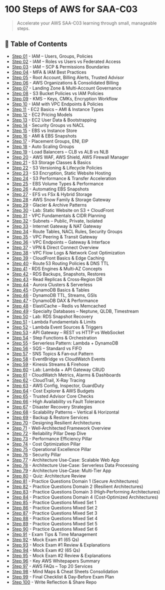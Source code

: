 # 100 Steps of AWS for SAA-C03

> Accelerate your AWS SAA-C03 learning through small, manageable steps.

## 📘 Table of Contents

- [Step 01](./docs/step-01) - IAM – Users, Groups, Policies
- [Step 02](./docs/step-02) - IAM – Roles vs Users vs Federated Access
- [Step 03](./docs/step-03) - IAM – SCP & Permissions Boundaries
- [Step 04](./docs/step-04) - MFA & IAM Best Practices
- [Step 05](./docs/step-05) - Root Account, Billing Alerts, Trusted Advisor
- [Step 06](./docs/step-06) - AWS Organizations & Consolidated Billing
- [Step 07](./docs/step-07) - Landing Zone & Multi‑Account Governance
- [Step 08](./docs/step-08) - S3 Bucket Policies vs IAM Policies
- [Step 09](./docs/step-09) - KMS – Keys, CMKs, Encryption Workflow
- [Step 10](./docs/step-10) - IAM with VPC Endpoints & Policies
- [Step 11](./docs/step-11) - EC2 Basics – AMI & Instance Types
- [Step 12](./docs/step-12) - EC2 Pricing Models
- [Step 13](./docs/step-13) - EC2 User Data & Bootstrapping
- [Step 14](./docs/step-14) - Security Groups vs NACL
- [Step 15](./docs/step-15) - EBS vs Instance Store
- [Step 16](./docs/step-16) - AMI & EBS Snapshots
- [Step 17](./docs/step-17) - Placement Groups, ENI, EIP
- [Step 18](./docs/step-18) - Auto Scaling Groups
- [Step 19](./docs/step-19) - Load Balancers – CLB vs ALB vs NLB
- [Step 20](./docs/step-20) - AWS WAF, AWS Shield, AWS Firewall Manager
- [Step 21](./docs/step-21) - S3 Storage Classes & Basics
- [Step 22](./docs/step-22) - S3 Versioning & Lifecycle Policies
- [Step 23](./docs/step-23) - S3 Encryption, Static Website Hosting
- [Step 24](./docs/step-24) - S3 Performance & Transfer Acceleration
- [Step 25](./docs/step-25) - EBS Volume Types & Performance
- [Step 26](./docs/step-26) - Automating EBS Snapshots
- [Step 27](./docs/step-27) - EFS vs FSx & Hybrid Storage
- [Step 28](./docs/step-28) - AWS Snow Family & Storage Gateway
- [Step 29](./docs/step-29) - Glacier & Archive Patterns
- [Step 30](./docs/step-30) - Lab: Static Website on S3 + CloudFront
- [Step 31](./docs/step-31) - VPC Fundamentals & CIDR Planning
- [Step 32](./docs/step-32) - Subnets – Public, Private, Isolated
- [Step 33](./docs/step-33) - Internet Gateway & NAT Gateway
- [Step 34](./docs/step-34) - Route Tables, NACL Rules, Security Groups
- [Step 35](./docs/step-35) - VPC Peering & Transit Gateway
- [Step 36](./docs/step-36) - VPC Endpoints – Gateway & Interface
- [Step 37](./docs/step-37) - VPN & Direct Connect Overview
- [Step 38](./docs/step-38) - VPC Flow Logs & Network Cost Optimization
- [Step 39](./docs/step-39) - CloudFront Basics & Edge Caching
- [Step 40](./docs/step-40) - Route 53 Routing Policies & DNS TTL
- [Step 41](./docs/step-41) - RDS Engines & Multi‑AZ Concepts
- [Step 42](./docs/step-42) - RDS Backups, Snapshots, Restores
- [Step 43](./docs/step-43) - Read Replicas & Cross‑Region DR
- [Step 44](./docs/step-44) - Aurora Clusters & Serverless
- [Step 45](./docs/step-45) - DynamoDB Basics & Tables
- [Step 46](./docs/step-46) - DynamoDB TTL, Streams, GSIs
- [Step 47](./docs/step-47) - DynamoDB DAX & Performance
- [Step 48](./docs/step-48) - ElastiCache – Redis vs Memcached
- [Step 49](./docs/step-49) - Specialty Databases – Neptune, QLDB, Timestream
- [Step 50](./docs/step-50) - Lab: RDS Snapshot Recovery
- [Step 51](./docs/step-51) - Lambda Fundamentals & Limits
- [Step 52](./docs/step-52) - Lambda Event Sources & Triggers
- [Step 53](./docs/step-53) - API Gateway – REST vs HTTP vs WebSocket
- [Step 54](./docs/step-54) - Step Functions & Orchestration
- [Step 55](./docs/step-55) - Serverless Pattern: Lambda + DynamoDB
- [Step 56](./docs/step-56) - SQS – Standard vs FIFO
- [Step 57](./docs/step-57) - SNS Topics & Fan‑out Pattern
- [Step 58](./docs/step-58) - EventBridge vs CloudWatch Events
- [Step 59](./docs/step-59) - Kinesis Streams & Firehose
- [Step 60](./docs/step-60) - Lab: Lambda + API Gateway CRUD
- [Step 61](./docs/step-61) - CloudWatch Metrics, Alarms & Dashboards
- [Step 62](./docs/step-62) - CloudTrail, X‑Ray Tracing
- [Step 63](./docs/step-63) - AWS Config, Inspector, GuardDuty
- [Step 64](./docs/step-64) - Cost Explorer & AWS Budgets
- [Step 65](./docs/step-65) - Trusted Advisor Core Checks
- [Step 66](./docs/step-66) - High Availability vs Fault Tolerance
- [Step 67](./docs/step-67) - Disaster Recovery Strategies
- [Step 68](./docs/step-68) - Scalability Patterns – Vertical & Horizontal
- [Step 69](./docs/step-69) - Backup & Restore Services
- [Step 70](./docs/step-70) - Designing Resilient Architectures
- [Step 71](./docs/step-71) - Well‑Architected Framework Overview
- [Step 72](./docs/step-72) - Reliability Pillar Deep Dive
- [Step 73](./docs/step-73) - Performance Efficiency Pillar
- [Step 74](./docs/step-74) - Cost Optimization Pillar
- [Step 75](./docs/step-75) - Operational Excellence Pillar
- [Step 76](./docs/step-76) - Security Pillar
- [Step 77](./docs/step-77) - Architecture Use‑Case: Scalable Web App
- [Step 78](./docs/step-78) - Architecture Use‑Case: Serverless Data Processing
- [Step 79](./docs/step-79) - Architecture Use‑Case: Multi‑Tier App
- [Step 80](./docs/step-80) - Quiz: Architecture Review
- [Step 81](./docs/step-81) - Practice Questions Domain 1 (Secure Architectures)
- [Step 82](./docs/step-82) - Practice Questions Domain 2 (Resilient Architectures)
- [Step 83](./docs/step-83) - Practice Questions Domain 3 (High‑Performing Architectures)
- [Step 84](./docs/step-84) - Practice Questions Domain 4 (Cost‑Optimized Architectures)
- [Step 85](./docs/step-85) - Practice Questions Mixed Set 1
- [Step 86](./docs/step-86) - Practice Questions Mixed Set 2
- [Step 87](./docs/step-87) - Practice Questions Mixed Set 3
- [Step 88](./docs/step-88) - Practice Questions Mixed Set 4
- [Step 89](./docs/step-89) - Practice Questions Mixed Set 5
- [Step 90](./docs/step-90) - Practice Questions Mixed Set 6
- [Step 91](./docs/step-91) - Exam Tips & Time Management
- [Step 92](./docs/step-92) - Mock Exam #1 (65 Qs)
- [Step 93](./docs/step-93) - Mock Exam #1 Review & Explanations
- [Step 94](./docs/step-94) - Mock Exam #2 (65 Qs)
- [Step 95](./docs/step-95) - Mock Exam #2 Review & Explanations
- [Step 96](./docs/step-96) - Key AWS Whitepapers Summary
- [Step 97](./docs/step-97) - AWS FAQs – Top 20 Services
- [Step 98](./docs/step-98) - Mind Maps & Cheat Sheets Consolidation
- [Step 99](./docs/step-99) - Final Checklist & Day‑Before Exam Plan
- [Step 100](./docs/step-100) - Write Reflection & Share Repo
